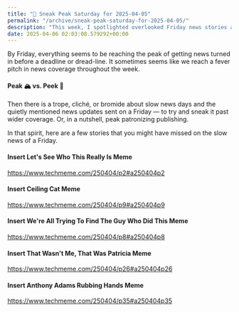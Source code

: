 ```yaml
---
title: "🔮 Sneak Peak Saturday for 2025-04-05"
permalink: "/archive/sneak-peak-saturday-for-2025-04-05/"
description: "This week, I spotlighted overlooked Friday news stories amid the frenzy of deadline-driven coverage."
date: 2025-04-06 02:03:08.579292+00:00
---
```


<!-- buttondown-editor-mode: fancy --><p>By Friday, everything seems to be reaching the peak of getting news turned in before a deadline or dread-line. It sometimes seems like we reach a fever pitch in news coverage throughout the week.</p><h4>Peak 🏔️ vs. Peek 👀</h4><p>Then there is a trope, cliché, or bromide about slow news days and the quietly mentioned news updates sent on a Friday — to try and sneak it past wider coverage. Or, in a nutshell, peak patronizing publishing.</p><p>In that spirit, here are a few stories that you might have missed on the slow news of a Friday.</p><h4>Insert Let's See Who This Really Is Meme</h4><p><a target="_blank" rel="noopener noreferrer nofollow" href="https://www.techmeme.com/250404/p2#a250404p2">https://www.techmeme.com/250404/p2#a250404p2</a></p><h4>Insert Ceiling Cat Meme</h4><p><a target="_blank" rel="noopener noreferrer nofollow" href="https://www.techmeme.com/250404/p9#a250404p9">https://www.techmeme.com/250404/p9#a250404p9</a></p><h4>Insert We're All Trying To Find The Guy Who Did This Meme</h4><p><a target="_blank" rel="noopener noreferrer nofollow" href="https://www.techmeme.com/250404/p8#a250404p8">https://www.techmeme.com/250404/p8#a250404p8</a></p><h4>Insert That Wasn't Me, That Was Patricia Meme</h4><p><a target="_blank" rel="noopener noreferrer nofollow" href="https://www.techmeme.com/250404/p26#a250404p26">https://www.techmeme.com/250404/p26#a250404p26</a></p><h4>Insert Anthony Adams Rubbing Hands Meme</h4><p><a target="_blank" rel="noopener noreferrer nofollow" href="https://www.techmeme.com/250404/p35#a250404p35">https://www.techmeme.com/250404/p35#a250404p35</a></p>